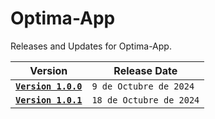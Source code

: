# Optima-App
Releases and Updates for Optima-App.

| Version| Release Date |
| ----------- | ----------- |
|[**`Version 1.0.0`**](https://github.com/joseortega-avante/Optima-App/tree/main/v1.0.0)|`9 de Octubre de 2024` |
|[**`Version 1.0.1`**](https://github.com/joseortega-avante/Optima-App/tree/main/v1.0.1)|`18 de Octubre de 2024`|
